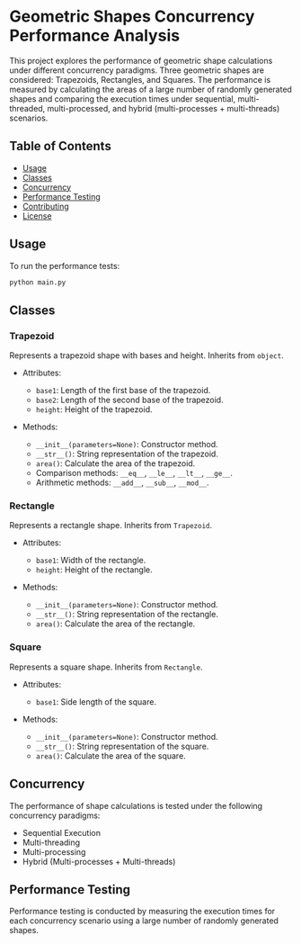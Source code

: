 # Geometric Shapes Concurrency Performance Analysis

This project explores the performance of geometric shape calculations under different concurrency paradigms. Three geometric shapes are considered: Trapezoids, Rectangles, and Squares. The performance is measured by calculating the areas of a large number of randomly generated shapes and comparing the execution times under sequential, multi-threaded, multi-processed, and hybrid (multi-processes + multi-threads) scenarios.

## Table of Contents


- [Usage](#usage)
- [Classes](#classes)
- [Concurrency](#concurrency)
- [Performance Testing](#performance-testing)
- [Contributing](#contributing)
- [License](#license)



## Usage

To run the performance tests:

```bash
python main.py
```

## Classes

### Trapezoid

Represents a trapezoid shape with bases and height. Inherits from `object`.

- Attributes:
  - `base1`: Length of the first base of the trapezoid.
  - `base2`: Length of the second base of the trapezoid.
  - `height`: Height of the trapezoid.

- Methods:
  - `__init__(parameters=None)`: Constructor method.
  - `__str__()`: String representation of the trapezoid.
  - `area()`: Calculate the area of the trapezoid.
  - Comparison methods: `__eq__`, `__le__`, `__lt__`, `__ge__`.
  - Arithmetic methods: `__add__`, `__sub__`, `__mod__`.

### Rectangle

Represents a rectangle shape. Inherits from `Trapezoid`.

- Attributes:
  - `base1`: Width of the rectangle.
  - `height`: Height of the rectangle.

- Methods:
  - `__init__(parameters=None)`: Constructor method.
  - `__str__()`: String representation of the rectangle.
  - `area()`: Calculate the area of the rectangle.

### Square

Represents a square shape. Inherits from `Rectangle`.

- Attributes:
  - `base1`: Side length of the square.

- Methods:
  - `__init__(parameters=None)`: Constructor method.
  - `__str__()`: String representation of the square.
  - `area()`: Calculate the area of the square.

## Concurrency

The performance of shape calculations is tested under the following concurrency paradigms:

- Sequential Execution
- Multi-threading
- Multi-processing
- Hybrid (Multi-processes + Multi-threads)

## Performance Testing

Performance testing is conducted by measuring the execution times for each concurrency scenario using a large number of randomly generated shapes.


